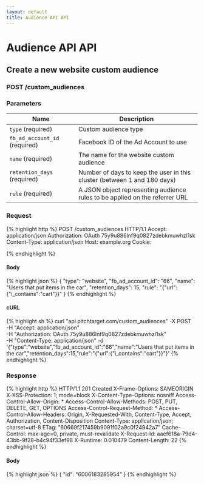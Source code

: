 ```yaml
---
layout: default
title: Audience API API
---
```


# Audience API API

## Create a new website custom audience

### POST /custom_audiences


### Parameters

Name | Description |
-----|-------------|
`type` (required) | Custom audience type |
`fb_ad_account_id` (required) | Facebook ID of the Ad Account to use |
`name` (required) | The name for the website custom audience |
`retention_days` (required) | Number of days to keep the user in this cluster (between 1 and 180 days) |
`rule` (required) | A JSON object representing audience rules to be applied on the referrer URL |

### Request

{% highlight http %}
POST /custom_audiences HTTP/1.1
Accept: application/json
Authorization: OAuth 75y9u886lnf9q0827zdebkmuwhzl1sk
Content-Type: application/json
Host: example.org
Cookie: 

{% endhighlight %}

#### Body

{% highlight json %}
{
  "type": "website",
  "fb_ad_account_id": "66",
  "name": "Users that put items in the car",
  "retention_days": 15,
  "rule": "{\"url\":{\"i_contains\":\"cart\"}}"
}
{% endhighlight %}

#### cURL

{% highlight sh %}
curl "api.pitchtarget.com/custom_audiences" -X POST \
	-H "Accept: application/json" \
	-H "Authorization: OAuth 75y9u886lnf9q0827zdebkmuwhzl1sk" \
	-H "Content-Type: application/json" -d '{"type":"website","fb_ad_account_id":"66","name":"Users that put items in the car","retention_days":15,"rule":"{\"url\":{\"i_contains\":\"cart\"}}"}'
{% endhighlight %}

### Response

{% highlight http %}
HTTP/1.1 201 Created
X-Frame-Options: SAMEORIGIN
X-XSS-Protection: 1; mode=block
X-Content-Type-Options: nosniff
Access-Control-Allow-Origin: *
Access-Control-Allow-Methods: POST, PUT, DELETE, GET, OPTIONS
Access-Control-Request-Method: *
Access-Control-Allow-Headers: Origin, X-Requested-With, Content-Type, Accept, Authorization, Content-Disposition
Content-Type: application/json; charset=utf-8
ETag: "60669f217459b9091f02a9c0f24942a7"
Cache-Control: max-age=0, private, must-revalidate
X-Request-Id: aaef618a-79d4-43bb-9f28-b4c94f33ef98
X-Runtime: 0.010479
Content-Length: 22
{% endhighlight %}

#### Body

{% highlight json %}
{
  "id": "6006183285954"
}
{% endhighlight %}

